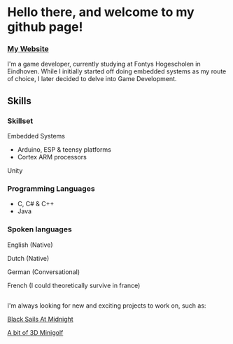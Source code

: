 # Hello there, and welcome to my github page!
### [My Website](https://nathanthus.games)

I'm a game developer, currently studying at Fontys Hogescholen in Eindhoven. While I initially started off doing embedded systems as my route of choice, I later decided to delve into Game Development.
## Skills
### Skillset
Embedded Systems
  - Arduino, ESP & teensy platforms
  - Cortex ARM processors

Unity

### Programming Languages
- C, C# & C++
- Java

### Spoken languages

English (Native)

Dutch (Native)

German (Conversational)

French (I could theoretically survive in france)

##

I'm always looking for new and exciting projects to work on, such as:

[Black Sails At Midnight](https://github.com/Black-Sails-at-Midnight/Black-Sails-at-Midnight)

[A bit of 3D Minigolf](https://github.com/NathanThus/MiniGolf)


<!--
**NathanThus/NathanThus** is a ✨ _special_ ✨ repository because its `README.md` (this file) appears on your GitHub profile.

Here are some ideas to get you started:

- 🔭 I’m currently working on ...
- 🌱 I’m currently learning ...
- 👯 I’m looking to collaborate on ...
- 🤔 I’m looking for help with ...
- 💬 Ask me about ...
- 😄 Pronouns: ...
- ⚡ Fun fact: ...
-->
